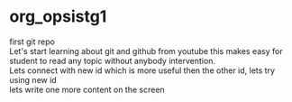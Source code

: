 # org_opsistg1
first git repo
<br>
Let's start learning about git and github from youtube this makes easy for student to read any topic without anybody intervention.
<br>
Lets connect with new id which is more useful then the other id, lets try using new id
<br>
lets write one more content on the screen

